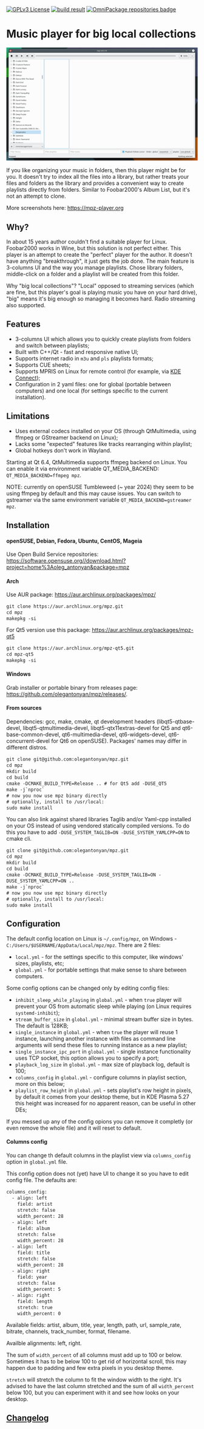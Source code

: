 [![GPLv3 License](https://img.shields.io/badge/License-GPL%20v3-yellow.svg)](https://opensource.org/licenses/)
[![build result](https://build.opensuse.org/projects/home:oleg_antonyan/packages/mpz/badge.svg?type=percent)](https://build.opensuse.org/package/show/home:oleg_antonyan/mpz)
[![OmniPackage repositories badge](https://repositories.omnipackage.org/oleg/mpz/mpz.svg)](https://web.omnipackage.org/oleg/mpz)

# Music player for big local collections

![image](https://raw.githubusercontent.com/olegantonyan/mpz/gh-pages/images/mpz-workflow.apng)

If you like organizing your music in folders, then this player might be for you. It doesn't try to index all the files into a library, but rather treats your files and folders as the library and provides a convenient way to create playlists directly from folders. Similar to Foobar2000's Album List, but it's not an attempt to clone.

More screenshots here: https://mpz-player.org

## Why?

In about 15 years author couldn't find a suitable player for Linux. Foobar2000 works in Wine, but this solution is not perfect either. This player is an attempt to create the "perfect" player for the author. It doesn't have anything "breakthrough", it just gets the job done. The main feature is 3-columns UI and the way you manage playlists. Chose library folders, middle-click on a folder and a playlist will be created from this folder.

Why "big local collections"? "Local" opposed to streaming services (which are fine, but this player's goal is playing music you have on your hard drive), "big" means it's big enough so managing it becomes hard. Radio streaming also supported.

## Features

- 3-columns UI which allows you to quickly create playlists from folders and switch between playlists;
- Built with C++/Qt - fast and responsive native UI;
- Supports internet radio in `m3u` and `pls` playlists formats;
- Supports CUE sheets;
- Supports MPRIS on Linux for remote control (for example, via [KDE Connect](https://kdeconnect.kde.org/));
- Configuration in 2 yaml files: one for global (portable between computers) and one local (for settings specific to the current installation).

## Limitations

- Uses external codecs installed on your OS (through QtMultimedia, using ffmpeg or GStreamer backend on Linux);
- Lacks some "expected" features like tracks rearranging within playlist;
- Global hotkeys don't work in Wayland.

Starting at Qt 6.4, QtMultimedia supports ffmpeg backend on Linux. You can enable it via environment variable QT_MEDIA_BACKEND: `QT_MEDIA_BACKEND=ffmpeg mpz`.

NOTE: currently on openSUSE Tumbleweed (~ year 2024) they seem to be using ffmpeg by default and this may cause issues. You can switch to gstreamer via the same environment variable `QT_MEDIA_BACKEND=gstreamer mpz`.

## Installation

#### openSUSE, Debian, Fedora, Ubuntu, CentOS, Mageia

Use Open Build Service repositories: https://software.opensuse.org//download.html?project=home%3Aoleg_antonyan&package=mpz

#### Arch

Use AUR package: https://aur.archlinux.org/packages/mpz/

```
git clone https://aur.archlinux.org/mpz.git
cd mpz
makepkg -si
```

For Qt5 version use this package: https://aur.archlinux.org/packages/mpz-qt5

```
git clone https://aur.archlinux.org/mpz-qt5.git
cd mpz-qt5
makepkg -si
```

#### Windows

Grab installer or portable binary from releases page: https://github.com/olegantonyan/mpz/releases/.

#### From sources

Dependencies: gcc, make, cmake, qt development headers (libqt5-qtbase-devel, libqt5-qtmultimedia-devel, libqt5-qtx11extras-devel for Qt5 and qt6-base-common-devel, qt6-multimedia-devel, qt6-widgets-devel, qt6-concurrent-devel for Qt6 on openSUSE).
Packages' names may differ in different distros.

```
git clone git@github.com:olegantonyan/mpz.git
cd mpz
mkdir build
cd build
cmake -DCMAKE_BUILD_TYPE=Release .. # for Qt5 add -DUSE_QT5
make -j`nproc`
# now you now use mpz binary directly
# optionally, install to /usr/local:
sudo make install
```

You can also link against shared libraries Taglib and/or Yaml-cpp installed on your OS instead of using vendored statically compiled versions.
To do this you have to add `-DUSE_SYSTEM_TAGLIB=ON -DUSE_SYSTEM_YAMLCPP=ON` to cmake cli.

```
git clone git@github.com:olegantonyan/mpz.git
cd mpz
mkdir build
cd build
cmake -DCMAKE_BUILD_TYPE=Release -DUSE_SYSTEM_TAGLIB=ON -DUSE_SYSTEM_YAMLCPP=ON ..
make -j`nproc`
# now you now use mpz binary directly
# optionally, install to /usr/local:
sudo make install
```


## Configuration

The default config location on Linux is `~/.config/mpz`, on Windows - `C:/Users/$USERNAME/AppData/Local/mpz/mpz`. There are 2 files:
- `local.yml` - for the settings specific to this computer, like windows' sizes, playlists, etc;
- `global.yml` - for portable settings that make sense to share between computers.

Some config options can be changed only by editing config files:

- `inhibit_sleep_while_playing` in `global.yml` - when `true` player will prevent your OS from automatic sleep while playing (on Linux requires `systemd-inhibit`);
- `stream_buffer_size` in `global.yml` - minimal stream buffer size in bytes. The default is 128KB;
- `single_instance` in `global.yml` - when `true` the player will reuse 1 instance, launching another instance with files as command line arguments will send these files to running instance as a new playlist;
- `single_instance_ipc_port` in `global.yml` - single instance functionality uses TCP socket, this option allows you to specify a port;
- `playback_log_size` in `global.yml` - max size of playback log, default is 100;
- `columns_config` in `global.yml` - configure columns in playlist section, more on this below;
- `playlist_row_height` in `global.yml` - sets playlist's row height in pixels, by default it comes from your desktop theme, but in KDE Plasma 5.27 this height was increased for no apparent reason, can be useful in other DEs;

If you messed up any of the config opions you can remove it completly (or even remove the whole file) and it will reset to default.

#### Columns config

You can change th default columns in the playlist view via `columns_config` option in `global.yml` file.

This config option does not (yet) have UI to change it so you have to edit config file. The defaults are:

```
columns_config:
  - align: left
    field: artist
    stretch: false
    width_percent: 28
  - align: left
    field: album
    stretch: false
    width_percent: 28
  - align: left
    field: title
    stretch: false
    width_percent: 28
  - align: right
    field: year
    stretch: false
    width_percent: 5
  - align: right
    field: length
    stretch: true
    width_percent: 0
```

Available fields: artist, album, title, year, length, path, url, sample_rate, bitrate, channels, track_number, format, filename.

Availble alignments: left, right.

The sum of `width_percent` of all columns must add up to 100 or below. Sometimes it has to be below 100 to get rid of horizontal scroll, this may happen due to padding and few extra pixels in you desktop theme.

`stretch` will stretch the column to fit the window width to the right. It's advised to have the last column stretched and the sum of all `width_percent` below 100, but you can experiment with it and see how looks on your desktop.

## [Changelog](https://github.com/olegantonyan/mpz/blob/master/CHANGELOG.md)
